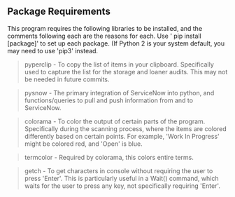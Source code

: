 


Package Requirements
------------------------

This program requires the following libraries to be installed, and the comments following each are
the reasons for each. Use '<sudo> pip install [package]' to set up each package.
(If Python 2 is your system default, you may need to use 'pip3' instead.

> pyperclip - To copy the list of items in your clipboard. Specifically used to capture the list
  for the storage and loaner audits. This may not be needed in future commits.

> pysnow - The primary integration of ServiceNow into python, and functions/queries to pull
  and push information from and to ServiceNow.

> colorama - To color the output of certain parts of the program. Specifically during the
  scanning process, where the items are colored differently based on certain points.
  For example, 'Work In Progress' might be colored red, and 'Open' is blue.

> termcolor - Required by colorama, this colors entire terms.

> getch - To get characters in console without requiring the user to press 'Enter'. This is
  particularly useful in a Wait() command, which waits for the user to press any key, not
  specifically requiring 'Enter'.


